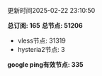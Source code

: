 更新时间2025-02-22 23:10:50

**总订阅: 165**
**总节点: 51206**
- vless节点: 31319
- hysteria2节点: 3

**google ping有效节点: 335**
